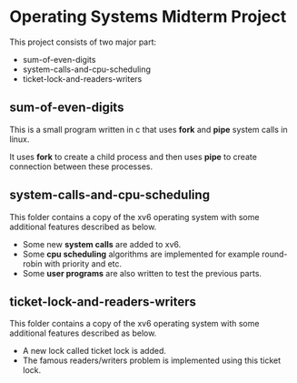 # Operating Systems Midterm Project

This project consists of two major part:

- sum-of-even-digits
- system-calls-and-cpu-scheduling
- ticket-lock-and-readers-writers

## sum-of-even-digits
This is a small program written in c that uses **fork** and **pipe** system calls in linux.

It uses **fork** to create a child process and then uses **pipe** to create connection between these processes.

## system-calls-and-cpu-scheduling
This folder contains a copy of the xv6 operating system with some additional features described as below.

* Some new **system calls** are added to xv6.
* Some **cpu scheduling** algorithms are implemented for example round-robin with priority and etc.
* Some **user programs** are also written to test the previous parts.

## **ticket-lock-and-readers-writers**

This folder contains a copy of the xv6 operating system with some additional features described as below.

- A new lock called ticket lock is added.
- The famous readers/writers problem is implemented using this ticket lock.



